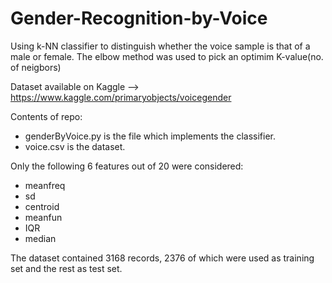 # Gender-Recognition-by-Voice
Using k-NN classifier to distinguish whether the voice sample is that of a male or female.
The elbow method was used to pick an optimim K-value(no. of neigbors)

Dataset available on Kaggle --> https://www.kaggle.com/primaryobjects/voicegender

Contents of repo:
* genderByVoice.py is the file which implements the classifier.
* voice.csv is the dataset.

Only the following 6 features out of 20 were considered:
* meanfreq
* sd
* centroid
* meanfun
* IQR
* median

The dataset contained 3168 records, 2376 of which were used as training set and 
the rest as test set.
